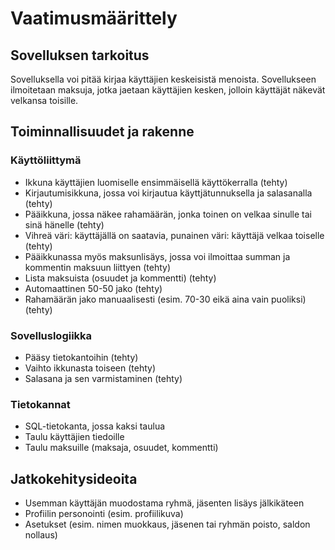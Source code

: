 # Vaatimusmäärittely

## Sovelluksen tarkoitus

Sovelluksella voi pitää kirjaa käyttäjien keskeisistä menoista. Sovellukseen ilmoitetaan maksuja, jotka jaetaan käyttäjien kesken, jolloin käyttäjät näkevät velkansa toisille.

## Toiminnallisuudet ja rakenne

### Käyttöliittymä
- Ikkuna käyttäjien luomiselle ensimmäisellä käyttökerralla (tehty)
- Kirjautumisikkuna, jossa voi kirjautua käyttjätunnuksella ja salasanalla (tehty)
- Pääikkuna, jossa näkee rahamäärän, jonka toinen on velkaa sinulle tai sinä hänelle (tehty)
- Vihreä väri: käyttäjällä on saatavia, punainen väri: käyttäjä velkaa toiselle (tehty)
- Pääikkunassa myös maksunlisäys, jossa voi ilmoittaa summan ja kommentin maksuun liittyen (tehty)
- Lista maksuista (osuudet ja kommentti) (tehty)
- Automaattinen 50-50 jako (tehty)
- Rahamäärän jako manuaalisesti (esim. 70-30 eikä aina vain puoliksi) (tehty)

### Sovelluslogiikka
- Pääsy tietokantoihin (tehty)
- Vaihto ikkunasta toiseen (tehty)
- Salasana ja sen varmistaminen (tehty)

### Tietokannat
- SQL-tietokanta, jossa kaksi taulua
- Taulu käyttäjien tiedoille
- Taulu maksuille (maksaja, osuudet, kommentti) 

## Jatkokehitysideoita
- Usemman käyttäjän muodostama ryhmä, jäsenten lisäys jälkikäteen
- Profiilin personointi (esim. profiilikuva)
- Asetukset (esim. nimen muokkaus, jäsenen tai ryhmän poisto, saldon nollaus)
